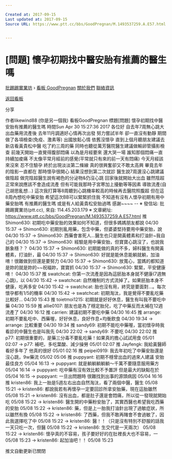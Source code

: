```yaml
---

Created at: 2017-09-15
Last updated at: 2017-09-15
Source URL: https://www.ptt.cc/bbs/GoodPregnan/M.1493537259.A.E57.html


---
```


# [問題] 懷孕初期找中醫安胎有推薦的醫生嗎


[批踢踢實業坊](https://www.ptt.cc/) › [看板 GoodPregnan](https://www.ptt.cc/bbs/GoodPregnan/index.html) [關於我們](https://www.ptt.cc/about.html) [聯絡資訊](https://www.ptt.cc/contact.html)

[返回看板](https://www.ptt.cc/bbs/GoodPregnan/index.html)

分享

作者likewind88 (你是另一個我)
看板GoodPregnan
標題\[問題\] 懷孕初期找中醫安胎有推薦的醫生嗎
時間Sun Apr 30 15:27:36 2017
各位好 自去年7周無心跳大出血藥用流產後 去年11月調適好心情再次出發 努力嘗試半年 卻一直沒有動靜 期間做了各項檢查(免疫、激素等) 出國放鬆心情 依舊沒懷孕 直到上個月聽朋友建議去新店看黃貴松中醫 吃了約三周的藥 同時也聽從萬芳醫院醫生建議做輸卵管攝影檢查 前幾天開始一直覺得腹部悶痛 以為是月經要來 還大哭一場 誰知那個悶痛一直持續加痠痛 不太像平常月經前的感覺(平常就只有來的前一天有悶痛) 今天月經該來沒來 忍不住驗孕 終於出現淡淡第二條線 真的很興奮卻又不敢太高興 畢竟去年的陰影一直都在 那時懷孕很開心 結果沒想到第二次就診 醫生說7周還沒心跳建議做陰超 做完陰超醫生說有褐色的分泌物&仍沒心跳 回家後就開始大出血 雖然陰超正常來說應該不會造成流產 但有可能我那時子宮寒加上擾動等等因素 導致流產(自己胡思亂想...) 這次我打算等8周聽到心跳機率較高的時候再去醫院照腹超 但在這8周內想吃中藥安胎 希望這次BB可以緊緊抓住我 不知道有沒有人懷孕初期有用中藥安胎嗎 有推薦的醫生嗎 或是有人給黃貴松安胎過嗎 感謝~~~~ -- ※ 發信站: 批踢踢實業坊(ptt.cc), 來自: 114.45.203.179 ※ 文章網址: <https://www.ptt.cc/bbs/GoodPregnan/M.1493537259.A.E57.html>
推 Shimon630: 初期吃中藥安胎的效果如何不知道，但很多媽媽朋友都說 04/30 15:37
→ Shimon630: 初期別亂用藥，包含中藥，但婆婆堅持要用中藥安胎，說 04/30 15:37
→ Shimon630: 西藥會害死人...醫生也只是開黃體素和打油針~我自己的 04/30 15:37
→ Shimon630: 經驗是用中藥安胎，但寶寶心跳沒了，也說我脈象穩？？ 04/30 15:37
→ Shimon630: 初期能做的真的不多，婦科醫生有開黃體素，打油針，最 04/30 15:37
→ Shimon630: 好就是能休息能躺就躺，加油唷！很難做到但還是要努力 04/30 15:37
→ Shimon630: 放寬心，當媽的都知道是妳的就是妳的~~祝福妳，寶寶抓 04/30 15:37
→ Shimon630: 緊緊，平安健康唷！ 04/30 15:37
推 swatchcat: 你第一次流產是因為這胚胎本身就不健康(7週無心跳)，以 04/30 15:42
→ swatchcat: 自然機制的方式流掉了。如果胚胎本身不健康，吃再多安 04/30 15:42
→ swatchcat: 胎也沒有用，終究是要面對...。每次懷孕都有1/5的機率 04/30 15:42
→ swatchcat: 初期淘汰，我是覺得不要亂吃藥比較好... 04/30 15:43
推 toietmoi1215: 初期就是好好休息，醫生有叫我不要吃中藥 04/30 15:59
推 allie0107: 朋友也是為了穩定胎兒，吃了中藥反而太補在12週流產了 04/30 16:12
推 carrien: 建議初期不要吃中藥 04/30 16:45
推 arrange: 初期不要亂吃中、西藥喔，好好休息，良好作息+均衡飲食 04/30 19:34
→ arrange: 比較重要 04/30 19:34
推 sandy69: 初期不能吃中藥喔，當初懷孕時我看診的中醫生也是叫我先 04/30 22:02
→ sandy69: 不要吃 04/30 22:02
推 p77: 初期很重要的，是藥三分毒不要亂吃藥！如果真的擔心試試用食 05/01 02:07
→ p77: 補吧，多吃葉酸、減少操勞 05/01 02:07
推 Jayfengk: 我給黃醫師看好多年了 他真的很好 05/01 02:16
推 peipei0919: 我去年初吃了中藥安胎還是沒心跳，9w藥流 05/02 05:06
推 puppyant: 初期不穩曾出血的過來人建議 安胎最佳良方 05/04 16:13
→ puppyant: 就是躺躺躺躺躺～千萬不要隨意服用藥方 05/04 16:14
→ puppyant: 吃中藥有沒有效比較不予置評 但是最大的缺點在於 05/04 16:15
→ puppyant: 一旦出問題時 很難找到出事的源頭病因 05/04 16:16
推 kristen86: 我上一胎是5週左右出血自然淘汰，看了兩個中醫，醫生 05/08 15:21
→ kristen86: 都說我若有再懷孕一定要回診所拿安胎藥，現在這胎雖然 05/08 15:21
→ kristen86: 沒有出血，都是肚子還是會悶痛，所以從一發現就開始吃 05/08 15:22
→ kristen86: 醫生開的中藥粉安胎了，其實西醫也希望我吃西藥的安胎 05/08 15:22
→ kristen86: 藥，但是上一胎我打油針出現了過敏症狀，所以雖然有換 05/08 15:22
→ kristen86: 了西藥，但我不敢再賭會不會過敏了，因此我選擇吃了中 05/08 15:22
→ kristen86: 醫！！（只是沒有特別不舒服的話我一天只吃一次，但醫 05/08 15:22
→ kristen86: 生交代是一天兩次） 05/08 15:22
→ kristen86: 懷孕真的不容易，孩子要好好的在肚裡長大也不容易，一 05/08 15:23
→ kristen86: 起加油吧！！ 05/08 15:23

推文自動更新已關閉

